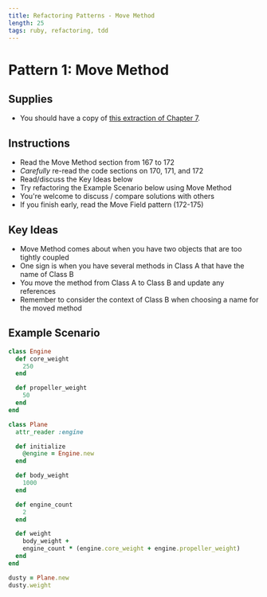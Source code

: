```yaml
---
title: Refactoring Patterns - Move Method
length: 25
tags: ruby, refactoring, tdd
---
```


# Pattern 1: Move Method

## Supplies

* You should have a copy of
[this extraction of Chapter 7](https://dl.dropboxusercontent.com/u/69001/Refactoring/Refactoring%20-%20Chapter%207.pdf).

## Instructions

* Read the Move Method section from 167 to 172
* *Carefully* re-read the code sections on 170, 171, and 172
* Read/discuss the Key Ideas below
* Try refactoring the Example Scenario below using Move Method
* You're welcome to discuss / compare solutions with others
* If you finish early, read the Move Field pattern (172-175)

## Key Ideas

* Move Method comes about when you have two objects that are too tightly coupled
* One sign is when you have several methods in Class A that have the name of Class B
* You move the method from Class A to Class B and update any references
* Remember to consider the context of Class B when choosing a name for the moved method

## Example Scenario

```ruby
class Engine
  def core_weight
    250
  end

  def propeller_weight
    50
  end
end

class Plane
  attr_reader :engine

  def initialize
    @engine = Engine.new
  end

  def body_weight
    1000
  end

  def engine_count
    2
  end

  def weight
    body_weight +
    engine_count * (engine.core_weight + engine.propeller_weight)
  end
end

dusty = Plane.new
dusty.weight
```
